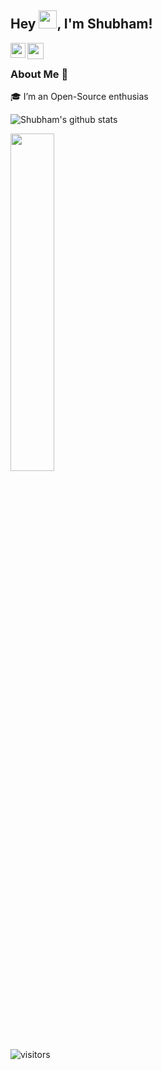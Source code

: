 ## Hey <img src="https://github.com/TheDudeThatCode/TheDudeThatCode/blob/master/Assets/Hi.gif" width="29px">, I'm Shubham!



<a href="https://www.linkedin.com/in/shubham-yadav-3848261aa">
  <img align="left" width="24px" src="https://cdn.jsdelivr.net/npm/simple-icons@v3/icons/linkedin.svg"  />
</a>
<a href="https://twitter.com/Shubham22121">
  <img align="left" width="26px" src="https://cdn.jsdelivr.net/npm/simple-icons@v3/icons/twitter.svg" />
</a>
<br />

### About Me 🚀
🎓 I’m an Open-Source enthusias

![Shubham's github stats](https://github-readme-stats.vercel.app/api?username=shubh22121&show_icons=true&theme=tokyonight&hide_border=true)

<img width="37.2%" src="https://github-readme-stats.vercel.app/api/top-langs/?username=shubh22121&theme=tokyonight&count_private=true&line_height=52">


![visitors](https://visitor-badge.laobi.icu/badge?page_id=shubh22121.shubh22121)


<!-- theme tokyonight -->

